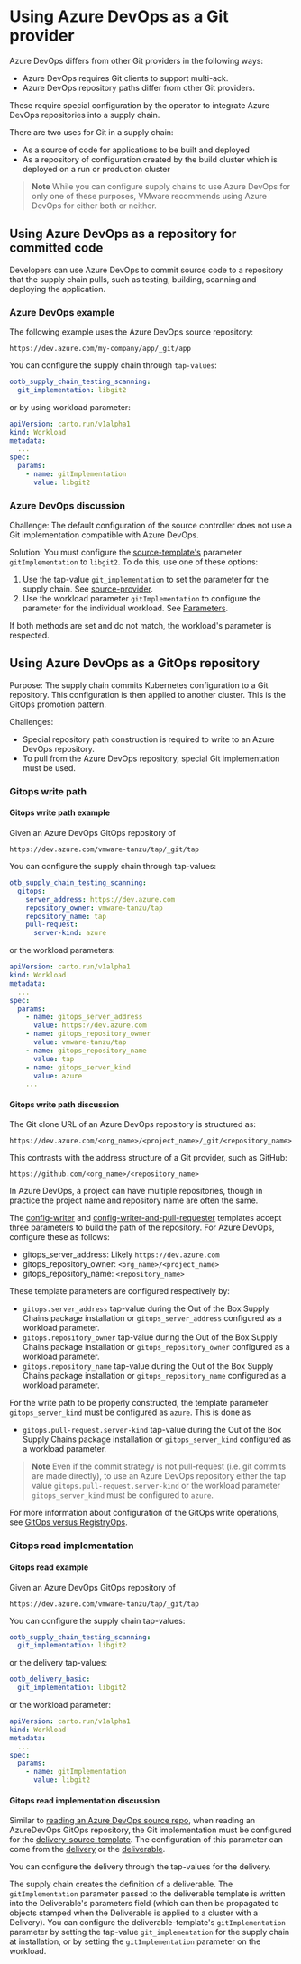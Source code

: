 # Using Azure DevOps as a Git provider

Azure DevOps differs from other Git providers in the following ways:

- Azure DevOps requires Git clients to support multi-ack.
- Azure DevOps repository paths differ from other Git providers.

These require special configuration by the operator to integrate Azure DevOps
repositories into a supply chain.

There are two uses for Git in a supply chain:

- As a source of code for applications to be built and deployed
- As a repository of configuration created by the build cluster which is
  deployed on a run or production cluster

> **Note** While you can configure supply chains to use Azure DevOps for only
> one of these purposes, VMware recommends using Azure DevOps for either both or
> neither.

## Using Azure DevOps as a repository for committed code

Developers can use Azure DevOps to commit source code to a repository that the
supply chain pulls, such as testing, building, scanning and deploying the
application.

### Azure DevOps example

The following example uses the Azure DevOps source repository:

`https://dev.azure.com/my-company/app/_git/app`

You can configure the supply chain through `tap-values`:

```yaml
ootb_supply_chain_testing_scanning:
  git_implementation: libgit2
```

or by using workload parameter:

```yaml
apiVersion: carto.run/v1alpha1
kind: Workload
metadata:
  ...
spec:
  params:
    - name: gitImplementation
      value: libgit2
```

### Azure DevOps discussion

Challenge: The default configuration of the source controller does not use a Git
implementation compatible with Azure DevOps.

Solution: You must configure the [source-template's](ootb-template-reference.hbs.md#source-template) parameter
`gitImplementation` to `libgit2`. To do this, use one of these options:

1. Use the tap-value `git_implementation` to set the parameter
   for the supply chain. See [source-provider](ootb-supply-chain-reference.hbs.md#source-provider).
2. Use the workload parameter `gitImplementation` to configure the parameter
   for the individual workload. See [Parameters](workload-reference.hbs.md#parameters).

If both methods are set and do not match, the workload's parameter is respected.

## Using Azure DevOps as a GitOps repository

Purpose: The supply chain commits Kubernetes configuration to a Git repository.
This configuration is then applied to another cluster. This is the GitOps
promotion pattern.

Challenges:

- Special repository path construction is required to write to an Azure DevOps repository.
- To pull from the Azure DevOps repository, special Git implementation must be used.

### Gitops write path

#### Gitops write path example

Given an Azure DevOps GitOps repository of

`https://dev.azure.com/vmware-tanzu/tap/_git/tap`

You can configure the supply chain through tap-values:

```yaml
otb_supply_chain_testing_scanning:
  gitops:
    server_address: https://dev.azure.com
    repository_owner: vmware-tanzu/tap
    repository_name: tap
    pull-request:
      server-kind: azure
```

or the workload parameters:

```yaml
apiVersion: carto.run/v1alpha1
kind: Workload
metadata:
  ...
spec:
  params:
    - name: gitops_server_address
      value: https://dev.azure.com
    - name: gitops_repository_owner
      value: vmware-tanzu/tap
    - name: gitops_repository_name
      value: tap
    - name: gitops_server_kind
      value: azure
    ...
```

#### Gitops write path discussion

The Git clone URL of an Azure DevOps repository is structured as:

`https://dev.azure.com/<org_name>/<project_name>/_git/<repository_name>`

This contrasts with the address structure of a Git provider, such as GitHub:

`https://github.com/<org_name>/<repository_name>`

In Azure DevOps, a project can have multiple repositories, though in practice the project name and repository name are
often the same.

The [config-writer](ootb-template-reference.hbs.md#config-writer-template) and
[config-writer-and-pull-requester](ootb-template-reference.hbs.md#config-writer-and-pull-requester-template) templates
accept three parameters to build the path of the repository. For Azure DevOps, configure these as follows:

- gitops_server_address: Likely `https://dev.azure.com`
- gitops_repository_owner: `<org_name>/<project_name>`
- gitops_repository_name: `<repository_name>`

These template parameters are configured respectively by:

- `gitops.server_address` tap-value during the Out of the Box Supply Chains package installation
  or `gitops_server_address` configured as a workload parameter.
- `gitops.repository_owner` tap-value during the Out of the Box Supply Chains package installation
  or `gitops_repository_owner` configured as a workload parameter.
- `gitops.repository_name` tap-value during the Out of the Box Supply Chains package installation
  or `gitops_repository_name` configured as a workload parameter.

For the write path to be properly constructed, the template parameter `gitops_server_kind` must be configured
as `azure`. This is done as

- `gitops.pull-request.server-kind` tap-value during the Out of the Box Supply Chains package installation
  or `gitops_server_kind` configured as a workload parameter.

> **Note** Even if the commit strategy is not pull-request (i.e. git commits are made directly), to use an 
Azure DevOps repository either the tap value `gitops.pull-request.server-kind` or the workload parameter
`gitops_server_kind` must be configured to `azure`.

For more information about configuration of the GitOps write operations, see
[GitOps versus RegistryOps](gitops-vs-regops.hbs.md).

### Gitops read implementation

#### Gitops read example

Given an Azure DevOps GitOps repository of

`https://dev.azure.com/vmware-tanzu/tap/_git/tap`

You can configure the supply chain tap-values:

```yaml
ootb_supply_chain_testing_scanning:
  git_implementation: libgit2
```

or the delivery tap-values:

```yaml
ootb_delivery_basic:
  git_implementation: libgit2
```

or the workload parameter:

```yaml
apiVersion: carto.run/v1alpha1
kind: Workload
metadata:
  ...
spec:
  params:
    - name: gitImplementation
      value: libgit2
```

#### Gitops read implementation discussion

Similar to [reading an Azure DevOps source repo](#using-azure-devops-as-a-repository-for-committed-code), when reading
an AzureDevOps GitOps repository, the Git implementation must be configured for the
[delivery-source-template](ootb-template-reference.hbs.md#delivery-source-template). The configuration of this parameter
can come from the [delivery](ootb-delivery-reference.hbs.md) or the
[deliverable](ootb-template-reference.hbs.md#deliverable-template).

You can configure the delivery through the tap-values for the delivery.

The supply chain creates the definition of a deliverable. The `gitImplementation` parameter passed to the deliverable
template is written into the Deliverable's parameters field (which can then be propagated to objects stamped when the
Deliverable is applied to a cluster with a Delivery). You can configure the deliverable-template's `gitImplementation` parameter by setting the tap-value `git_implementation` for the supply chain at installation, or by setting the
`gitImplementation` parameter on the workload.
